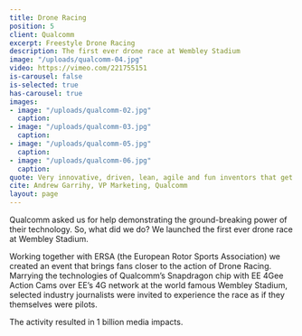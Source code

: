 ```yaml
---
title: Drone Racing
position: 5
client: Qualcomm
excerpt: Freestyle Drone Racing
description: The first ever drone race at Wembley Stadium
image: "/uploads/qualcomm-04.jpg"
video: https://vimeo.com/221755151
is-carousel: false
is-selected: true
has-carousel: true
images:
- image: "/uploads/qualcomm-02.jpg"
  caption: 
- image: "/uploads/qualcomm-03.jpg"
  caption: 
- image: "/uploads/qualcomm-05.jpg"
  caption: 
- image: "/uploads/qualcomm-06.jpg"
  caption: 
quote: Very innovative, driven, lean, agile and fun inventors that get the job done
cite: Andrew Garrihy, VP Marketing, Qualcomm
layout: page
---
```


Qualcomm asked us for help demonstrating the ground-breaking power of their technology. So, what did we do? We launched the first ever drone race at Wembley Stadium. 

Working together with ERSA (the European Rotor Sports Association) we created an event that brings fans closer to the action of Drone Racing. Marrying the technologies of Qualcomm’s Snapdragon chip with EE 4Gee Action Cams over EE’s 4G network at the world famous Wembley Stadium, selected industry journalists were invited to experience the race as if they themselves were pilots. 

The activity resulted in 1 billion media impacts.